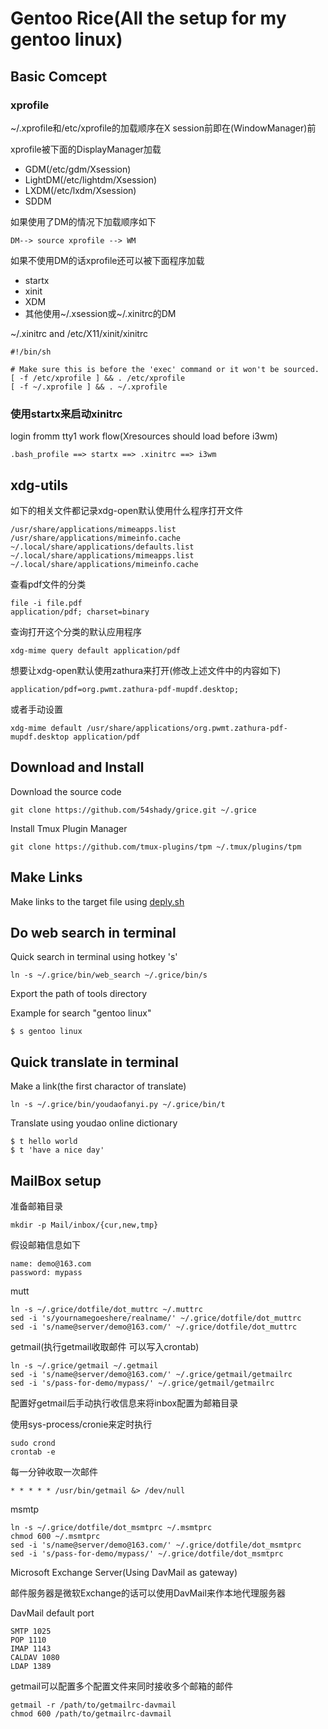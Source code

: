 # Gentoo Rice(All the setup for my gentoo linux)

## Basic Comcept

### xprofile

~/.xprofile和/etc/xprofile的加载顺序在X session前即在(WindowManager)前

xprofile被下面的DisplayManager加载

- GDM(/etc/gdm/Xsession)
- LightDM(/etc/lightdm/Xsession)
- LXDM(/etc/lxdm/Xsession)
- SDDM

如果使用了DM的情况下加载顺序如下

	DM--> source xprofile --> WM

如果不使用DM的话xprofile还可以被下面程序加载

- startx
- xinit
- XDM
- 其他使用~/.xsession或~/.xinitrc的DM

~/.xinitrc and /etc/X11/xinit/xinitrc

	#!/bin/sh

	# Make sure this is before the 'exec' command or it won't be sourced.
	[ -f /etc/xprofile ] && . /etc/xprofile
	[ -f ~/.xprofile ] && . ~/.xprofile

### 使用startx来启动xinitrc

login fromm tty1 work flow(Xresources should load before i3wm)

	.bash_profile ==> startx ==> .xinitrc ==> i3wm

## xdg-utils

如下的相关文件都记录xdg-open默认使用什么程序打开文件

	/usr/share/applications/mimeapps.list
	/usr/share/applications/mimeinfo.cache
	~/.local/share/applications/defaults.list
	~/.local/share/applications/mimeapps.list
	~/.local/share/applications/mimeinfo.cache

查看pdf文件的分类

	file -i file.pdf
	application/pdf; charset=binary

查询打开这个分类的默认应用程序

	xdg-mime query default application/pdf

想要让xdg-open默认使用zathura来打开(修改上述文件中的内容如下)

	application/pdf=org.pwmt.zathura-pdf-mupdf.desktop;

或者手动设置

	xdg-mime default /usr/share/applications/org.pwmt.zathura-pdf-mupdf.desktop application/pdf

## Download and Install

Download the source code

	git clone https://github.com/54shady/grice.git ~/.grice

Install Tmux Plugin Manager

	git clone https://github.com/tmux-plugins/tpm ~/.tmux/plugins/tpm

## Make Links

Make links to the target file using [deply.sh](deploy.sh)

## Do web search in terminal

Quick search in terminal using hotkey 's'

	ln -s ~/.grice/bin/web_search ~/.grice/bin/s

Export the path of tools directory

Example for search "gentoo linux"

	$ s gentoo linux

## Quick translate in terminal

Make a link(the first charactor of translate)

	ln -s ~/.grice/bin/youdaofanyi.py ~/.grice/bin/t

Translate using youdao online dictionary

	$ t hello world
	$ t 'have a nice day'

## MailBox setup

准备邮箱目录

	mkdir -p Mail/inbox/{cur,new,tmp}

假设邮箱信息如下

	name: demo@163.com
	password: mypass

mutt

	ln -s ~/.grice/dotfile/dot_muttrc ~/.muttrc
	sed -i 's/yournamegoeshere/realname/' ~/.grice/dotfile/dot_muttrc
	sed -i 's/name@server/demo@163.com/' ~/.grice/dotfile/dot_muttrc

getmail(执行getmail收取邮件 可以写入crontab)

	ln -s ~/.grice/getmail ~/.getmail
	sed -i 's/name@server/demo@163.com/' ~/.grice/getmail/getmailrc
	sed -i 's/pass-for-demo/mypass/' ~/.grice/getmail/getmailrc

配置好getmail后手动执行收信息来将inbox配置为邮箱目录

使用sys-process/cronie来定时执行

	sudo crond
	crontab -e

每一分钟收取一次邮件

	* * * * * /usr/bin/getmail &> /dev/null

msmtp

	ln -s ~/.grice/dotfile/dot_msmtprc ~/.msmtprc
	chmod 600 ~/.msmtprc
	sed -i 's/name@server/demo@163.com/' ~/.grice/dotfile/dot_msmtprc
	sed -i 's/pass-for-demo/mypass/' ~/.grice/dotfile/dot_msmtprc

Microsoft Exchange Server(Using DavMail as gateway)

邮件服务器是微软Exchange的话可以使用DavMail来作本地代理服务器

DavMail default port

	SMTP 1025
	POP 1110
	IMAP 1143
	CALDAV 1080
	LDAP 1389

getmail可以配置多个配置文件来同时接收多个邮箱的邮件

	getmail -r /path/to/getmailrc-davmail
	chmod 600 /path/to/getmailrc-davmail
